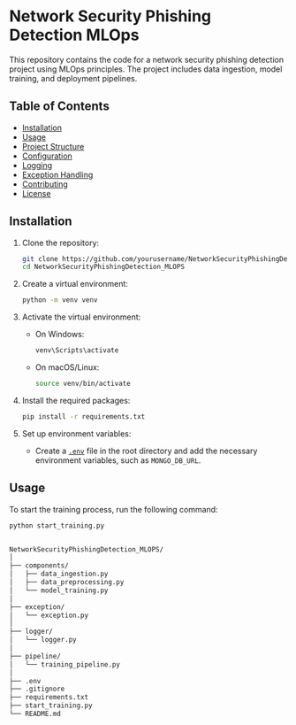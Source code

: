 # Network Security Phishing Detection MLOps

This repository contains the code for a network security phishing detection project using MLOps principles. The project includes data ingestion, model training, and deployment pipelines.

## Table of Contents

- [Installation](#installation)
- [Usage](#usage)
- [Project Structure](#project-structure)
- [Configuration](#configuration)
- [Logging](#logging)
- [Exception Handling](#exception-handling)
- [Contributing](#contributing)
- [License](#license)

## Installation

1. Clone the repository:
    ```sh
    git clone https://github.com/yourusername/NetworkSecurityPhishingDetection_MLOPS.git
    cd NetworkSecurityPhishingDetection_MLOPS
    ```

2. Create a virtual environment:
    ```sh
    python -m venv venv
    ```

3. Activate the virtual environment:
    - On Windows:
        ```sh
        venv\Scripts\activate
        ```
    - On macOS/Linux:
        ```sh
        source venv/bin/activate
        ```

4. Install the required packages:
    ```sh
    pip install -r requirements.txt
    ```

5. Set up environment variables:
    - Create a [`.env`](command:_github.copilot.openRelativePath?%5B%7B%22scheme%22%3A%22file%22%2C%22authority%22%3A%22%22%2C%22path%22%3A%22%2Fc%3A%2FUsers%2Fmrsin%2FOneDrive%2FDesktop%2FNetworkSecurityPhisingDetection_MLOPS_END_TO_END%2F.env%22%2C%22query%22%3A%22%22%2C%22fragment%22%3A%22%22%7D%5D "c:\Users\mrsin\OneDrive\Desktop\NetworkSecurityPhisingDetection_MLOPS_END_TO_END\.env") file in the root directory and add the necessary environment variables, such as `MONGO_DB_URL`.

## Usage

To start the training process, run the following command:
```sh
python start_training.py


NetworkSecurityPhishingDetection_MLOPS/
│
├── components/
│   ├── data_ingestion.py
│   ├── data_preprocessing.py
│   └── model_training.py
│
├── exception/
│   └── exception.py
│
├── logger/
│   └── logger.py
│
├── pipeline/
│   └── training_pipeline.py
│
├── .env
├── .gitignore
├── requirements.txt
├── start_training.py
└── README.md
